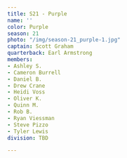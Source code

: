 ```yaml
---
title: S21 - Purple
name: ''
color: Purple
season: 21
photo: "/img/season-21_purple-1.jpg"
captain: Scott Graham
quarterback: Earl Armstrong
members:
- Ashley S.
- Cameron Burrell
- Daniel B.
- Drew Crane
- Heidi Voss
- Oliver K.
- Quinn M.
- Rob B.
- Ryan Viessman
- Steve Pizzo
- Tyler Lewis
division: TBD

---
```

